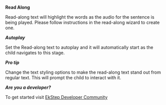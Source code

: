 **Read Along**

Read-along text will highlight the words as the audio for the sentence is being played. Please follow instructions in the read-along wizard to create one.

***Autoplay***

Set the Read-along text to autoplay and it will automatically start as the child navigates to this stage.

***Pro tip***

Change the text styling options to make the read-along text stand out from regular text. This will prompt the child to interact with it.

***Are you a developer?***

To get started visit [EkStep Developer Community](https://community.ekstep.in/developers)